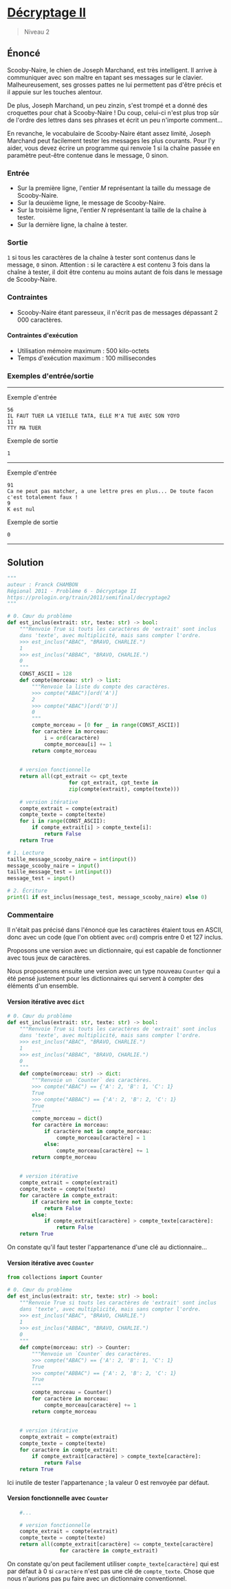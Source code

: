 # [Décryptage II](https://prologin.org/train/2011/semifinal/decryptage2)

> Niveau 2

## Énoncé

Scooby-Naire, le chien de Joseph Marchand, est très intelligent. Il arrive à communiquer avec son maître en tapant ses messages sur le clavier. Malheureusement, ses grosses pattes ne lui permettent pas d'être précis et il appuie sur les touches alentour.

De plus, Joseph Marchand, un peu zinzin, s'est trompé et a donné des croquettes pour chat à Scooby-Naire ! Du coup, celui-ci n'est plus trop sûr de l'ordre des lettres dans ses phrases et écrit un peu n'importe comment...

En revanche, le vocabulaire de Scooby-Naire étant assez limité, Joseph Marchand peut facilement tester les messages les plus courants. Pour l'y aider, vous devez écrire un programme qui renvoie 1 si la chaîne passée en paramètre peut-être contenue dans le message, 0 sinon.

### Entrée

+ Sur la première ligne, l'entier $M$ représentant la taille du message de Scooby-Naire.
+ Sur la deuxième ligne, le message de Scooby-Naire.
+ Sur la troisième ligne, l'entier $N$ représentant la taille de la chaîne à tester.
+ Sur la dernière ligne, la chaîne à tester.

### Sortie

`1` si tous les caractères de la chaîne à tester sont contenus dans le message, `0` sinon. Attention : si le caractère `A` est contenu 3 fois dans la chaîne à tester, il doit être contenu au moins autant de fois dans le message de Scooby-Naire.

### Contraintes

+ Scooby-Naire étant paresseux, il n'écrit pas de messages dépassant $2\,000$ caractères.

#### Contraintes d'exécution

+ Utilisation mémoire maximum : 500 kilo-octets
+ Temps d'exécution maximum : 100 millisecondes

### Exemples d'entrée/sortie

---

Exemple d'entrée

    56
    IL FAUT TUER LA VIEILLE TATA, ELLE M'A TUE AVEC SON YOYO
    11
    TTY MA TUER

Exemple de sortie

    1

---

Exemple d'entrée

    91
    Ca ne peut pas matcher, a une lettre pres en plus... De toute facon c'est totalement faux !
    9
    K est nul

Exemple de sortie

    0

---

## Solution

```python
"""
auteur : Franck CHAMBON
Régional 2011 - Problème 6 - Décryptage II
https://prologin.org/train/2011/semifinal/decryptage2
"""

# 0. Cœur du problème
def est_inclus(extrait: str, texte: str) -> bool:
    """Renvoie True si touts les caractères de 'extrait' sont inclus
    dans 'texte', avec multiplicité, mais sans compter l'ordre.
    >>> est_inclus("ABAC", "BRAVO, CHARLIE.")
    1
    >>> est_inclus("ABBAC", "BRAVO, CHARLIE.")
    0
    """
    CONST_ASCII = 128
    def compte(morceau: str) -> list:
        """Renvoie la liste du compte des caractères.
        >>> compte("ABAC")[ord('A')]
        2
        >>> compte("ABAC")[ord('D')]
        0
        """
        compte_morceau = [0 for _ in range(CONST_ASCII)]
        for caractère in morceau:
            i = ord(caractère)
            compte_morceau[i] += 1
        return compte_morceau
    
    
    # version fonctionnelle
    return all(cpt_extrait <= cpt_texte
                    for cpt_extrait, cpt_texte in
                    zip(compte(extrait), compte(texte)))
    
    # version itérative
    compte_extrait = compte(extrait)
    compte_texte = compte(texte)
    for i in range(CONST_ASCII):
        if compte_extrait[i] > compte_texte[i]:
            return False
    return True

# 1. Lecture
taille_message_scooby_naire = int(input())
message_scooby_naire = input()
taille_message_test = int(input())
message_test = input()

# 2. Écriture
print(1 if est_inclus(message_test, message_scooby_naire) else 0)
```

### Commentaire

Il n'était pas précisé dans l'énoncé que les caractères étaient tous en ASCII, donc avec un code (que l'on obtient avec `ord`) compris entre $0$ et $127$ inclus.

Proposons une version avec un dictionnaire, qui est capable de fonctionner avec tous jeux de caractères.

Nous proposerons ensuite une version avec un type nouveau `Counter` qui a été pensé justement pour les dictionnaires qui servent à compter des éléments d'un ensemble.

#### Version itérative avec `dict`
```python
# 0. Cœur du problème
def est_inclus(extrait: str, texte: str) -> bool:
    """Renvoie True si touts les caractères de 'extrait' sont inclus
    dans 'texte', avec multiplicité, mais sans compter l'ordre.
    >>> est_inclus("ABAC", "BRAVO, CHARLIE.")
    1
    >>> est_inclus("ABBAC", "BRAVO, CHARLIE.")
    0
    """
    def compte(morceau: str) -> dict:
        """Renvoie un `Counter` des caractères.
        >>> compte("ABAC") == {'A': 2, 'B': 1, 'C': 1}
        True
        >>> compte("ABBAC") == {'A': 2, 'B': 2, 'C': 1}
        True
        """
        compte_morceau = dict()
        for caractère in morceau:
            if caractère not in compte_morceau:
                compte_morceau[caractère] = 1
            else:
                compte_morceau[caractère] += 1
        return compte_morceau
    
    
    # version itérative
    compte_extrait = compte(extrait)
    compte_texte = compte(texte)
    for caractère in compte_extrait:
        if caractère not in compte_texte:
            return False
        else:
            if compte_extrait[caractère] > compte_texte[caractère]:
                return False
    return True
```

On constate qu'il faut tester l'appartenance d'une clé au dictionnaire...

#### Version itérative avec `Counter`
```python
from collections import Counter

# 0. Cœur du problème
def est_inclus(extrait: str, texte: str) -> bool:
    """Renvoie True si touts les caractères de 'extrait' sont inclus
    dans 'texte', avec multiplicité, mais sans compter l'ordre.
    >>> est_inclus("ABAC", "BRAVO, CHARLIE.")
    1
    >>> est_inclus("ABBAC", "BRAVO, CHARLIE.")
    0
    """
    def compte(morceau: str) -> Counter:
        """Renvoie un `Counter` des caractères.
        >>> compte("ABAC") == {'A': 2, 'B': 1, 'C': 1}
        True
        >>> compte("ABBAC") == {'A': 2, 'B': 2, 'C': 1}
        True
        """
        compte_morceau = Counter()
        for caractère in morceau:
            compte_morceau[caractère] += 1
        return compte_morceau
    
    
    # version itérative
    compte_extrait = compte(extrait)
    compte_texte = compte(texte)
    for caractère in compte_extrait:
        if compte_extrait[caractère] > compte_texte[caractère]:
            return False
    return True
```

Ici inutile de tester l'appartenance ; la valeur $0$ est renvoyée par défaut.

#### Version fonctionnelle avec `Counter`
```python
    #...

    # version fonctionnelle
    compte_extrait = compte(extrait)
    compte_texte = compte(texte)
    return all(compte_extrait[caractère] <= compte_texte[caractère]
                 for caractère in compte_extrait)
```

On constate qu'on peut facilement utiliser `compte_texte[caractère]` qui est par défaut à $0$ si `caractère` n'est pas une clé de `compte_texte`. Chose que nous n'aurions pas pu faire avec un dictionnaire conventionnel.
